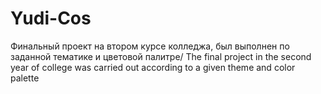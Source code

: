 # Yudi-Cos
Финальный проект на втором курсе колледжа, был выполнен по заданной тематике и цветовой палитре/
The final project in the second year of college was carried out according to a given theme and color palette
